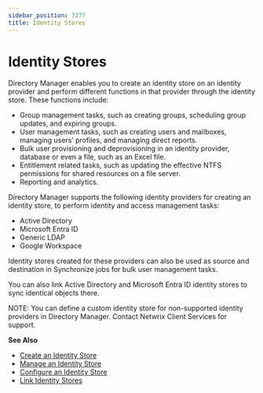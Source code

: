 ```yaml
---
sidebar_position: 7277
title: Identity Stores
---
```


# Identity Stores

Directory Manager enables you to create an identity store on an identity provider and perform different functions in that provider through the identity store. These functions include:

* Group management tasks, such as creating groups, scheduling group updates, and expiring groups.
* User management tasks, such as creating users and mailboxes, managing users’ profiles, and managing direct reports.
* Bulk user provisioning and deprovisioning in an identity provider, database or even a file, such as an Excel file.
* Entitlement related tasks, such as updating the effective NTFS permissions for shared resources on a file server.
* Reporting and analytics.

Directory Manager supports the following identity providers for creating an identity store, to perform identity and access management tasks:

* Active Directory
* Microsoft Entra ID
* Generic LDAP
* Google Workspace

Identity stores created for these providers can also be used as source and destination in Synchronize jobs for bulk user management tasks.

You can also link Active Directory and Microsoft Entra ID identity stores to sync identical objects there.

NOTE: You can define a custom identity store for non-supported identity providers in Directory Manager. Contact Netwrix Client Services for support.

**See Also**

* [Create an Identity Store](Create "Create an Identity Store")
* [Manage an Identity Store](Manage "Manage an Identity Store")
* [Configure an Identity Store](Configure "Configure an Identity Store")
* [Link Identity Stores](Link/Overview "Link Identity Stores")